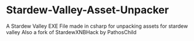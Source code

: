 # Stardew-Valley-Asset-Unpacker
A Stardew Valley EXE File made in csharp for unpacking assets for stardew valley
Also a fork of StardewXNBHack by PathosChild
